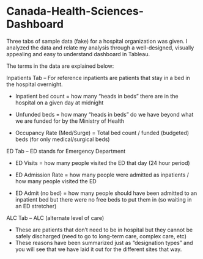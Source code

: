 # Canada-Health-Sciences-Dashboard

Three tabs of sample data (fake) for a hospital organization was given. I analyzed the data and relate my analysis through a well-designed, visually appealing and easy to understand dashboard in Tableau.

The terms in the data are explained below:

Inpatients Tab – For reference inpatients are patients that stay in a bed in the hospital overnight.

- Inpatient bed count = how many “heads in beds” there are in the hospital on a given day at midnight

- Unfunded beds = how many “heads in beds” do we have beyond what we are funded for by the Ministry of Health

- Occupancy Rate (Med/Surge) = Total bed count / funded (budgeted) beds (for only medical/surgical beds)

ED Tab – ED stands for Emergency Department

- ED Visits = how many people visited the ED that day (24 hour period)

- ED Admission Rate = how many people were admitted as inpatients / how many people visited the ED

- ED Admit (no bed) = how many people should have been admitted to an inpatient bed but there were no free beds to put them in (so waiting in an ED stretcher)

ALC Tab – ALC (alternate level of care) 
- These are patients that don’t need to be in hospital but they cannot be safely discharged (need to go to long-term care, complex care, etc) 
- These reasons have been summarized just as “designation types” and you will see that we have laid it out for the different sites that way.
